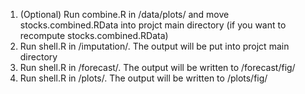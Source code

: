 1) (Optional) Run combine.R in /data/plots/ and move stocks.combined.RData into projct main directory (if you want to recompute stocks.combined.RData)
2) Run shell.R in /imputation/. The output will be put into projct main directory 
3) Run shell.R in /forecast/. The output will be written to /forecast/fig/
4) Run shell.R in /plots/. The output will be written to /plots/fig/
